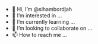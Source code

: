 - 👋 Hi, I’m @sihambordjah
- 👀 I’m interested in ...
- 🌱 I’m currently learning ...
- 💞️ I’m looking to collaborate on ...
- 📫 How to reach me ...

<!---
sihambordjah/sihambordjah is a ✨ special ✨ repository because its `README.md` (this file) appears on your GitHub profile.
You can click the Preview link to take a look at your changes.
--->
